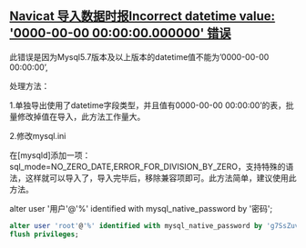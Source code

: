 ## [Navicat 导入数据时报Incorrect datetime value: '0000-00-00 00:00:00.000000' 错误](https://www.cnblogs.com/zhyp/p/12255331.html)

此错误是因为Mysql5.7版本及以上版本的datetime值不能为’0000-00-00 00:00:00’,

处理方法：

1.单独导出使用了datetime字段类型，并且值有0000-00-00 00:00:00’的表，批量修改掉值在导入，此方法工作量大。

2.修改mysql.ini

在[mysqld]添加一项：sql_mode=NO_ZERO_DATE,ERROR_FOR_DIVISION_BY_ZERO，支持特殊的语法，这样就可以导入了，导入完毕后，移除兼容项即可。此方法简单，建议使用此方法。







alter user '用户'@'%' identified with mysql_native_password by '密码'; 

```sql
alter user 'root'@'%' identified with mysql_native_password by 'g7SsZuvItKCWrPhN5XbldA4yA/e98bbB';
flush privileges;
```

